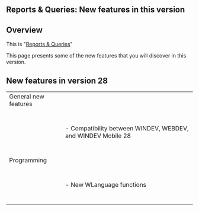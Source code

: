 


## Reports & Queries: New features in this version
			



<a name="NOTE1"></a>
<a name="NOTE1_1"></a>


## Overview
<a name="overview_ELTTEXTE000078"></a>
This is "[Reports & Queries](../Presentation/3088003.md)"

This page presents some of the new features that you will discover in this version.

<a name="NOTE2"></a>
<a name="NOTE2_1"></a>


## New features in version 28
<a name="new_features_version_28_ELTTEXTE000102"></a>



|   |   |
| --- | --- |
| General new features |   |
|   | <br><br>- Compatibility between WINDEV, WEBDEV, and WINDEV Mobile 28<br><br><br> |
| Programming |   |
|   | <br><br>- New WLanguage functions<br><br><br> |




